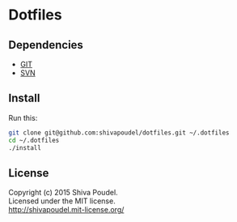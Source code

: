 # Dotfiles #

## Dependencies ##

* [GIT](http://git-scm.com/)
* [SVN](https://subversion.apache.org/)

## Install ##

Run this:

```bash
git clone git@github.com:shivapoudel/dotfiles.git ~/.dotfiles
cd ~/.dotfiles
./install
```

## License ##

Copyright (c) 2015 Shiva Poudel.  
Licensed under the MIT license.  
<http://shivapoudel.mit-license.org/>
